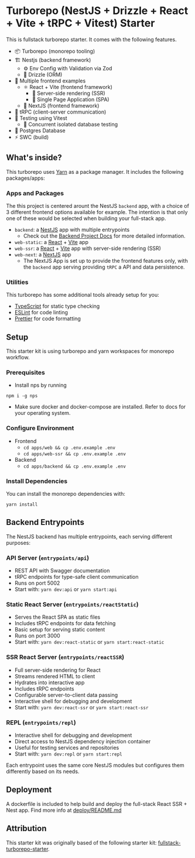 # Turborepo (NestJS + Drizzle + React + Vite + tRPC + Vitest) Starter

This is fullstack turborepo starter. It comes with the following features.

- 📦 Turborepo (monorepo tooling)
- 🏗️ Nestjs (backend framework)
  - ⚙️ Env Config with Validation via Zod
  - 💾 Drizzle (ORM)
- 🎨 Multiple frontend examples
  - ⚛️ React + Vite (frontend framework)
    - 🔄 Server-side rendering (SSR)
    - 📄 Single Page Application (SPA)
  - 📱 NextJS (frontend framework)
- 🔌 tRPC (client-server communication)
- 🧪 Testing using Vitest
  - 🎯 Concurrent isolated database testing 
- 🐘 Postgres Database
- ⚡ SWC (build)


## What's inside?

This turborepo uses [Yarn](https://classic.yarnpkg.com/lang/en/) as a package manager. It includes the following packages/apps:

### Apps and Packages

The this project is centered arount the NestJS `backend` app, with a choice of 3 different frontend options available for example.
The intention is that only one of these would be selected when building your full-stack app.

- `backend`: a [NestJS](https://nestjs.com/) app with multiple entrypoints
  - Check out the [Backend Project Docs](apps/backend/README.md) for more detailed information.
- `web-static`: a [React](https://reactjs.org) + [Vite](https://vitejs.dev) app
- `web-ssr`: a [React](https://reactjs.org) + [Vite](https://vitejs.dev) app with server-side rendering (SSR)
- `web-next`: a [NextJS](https://nextjs.org) app
  - The NextJS App is set up to provide the frontend features only, with the `backend` app serving providing `tRPC` a API and data persistence. 


### Utilities

This turborepo has some additional tools already setup for you:

- [TypeScript](https://www.typescriptlang.org/) for static type checking
- [ESLint](https://eslint.org/) for code linting
- [Prettier](https://prettier.io) for code formatting

## Setup

This starter kit is using turborepo and yarn workspaces for monorepo workflow.

### Prerequisites

- Install nps by running

```
npm i -g nps
```

- Make sure docker and docker-compose are
  installed. Refer to docs for your operating system.

### Configure Environment

- Frontend
  - `cd apps/web && cp .env.example .env`
  - `cd apps/web-ssr && cp .env.example .env`
- Backend
  - `cd apps/backend && cp .env.example .env`

### Install Dependencies

You can install the monorepo dependencies with:
```
yarn install
```

## Backend Entrypoints

The NestJS backend has multiple entrypoints, each serving different purposes:

### API Server (`entrypoints/api`)
- REST API with Swagger documentation
- tRPC endpoints for type-safe client communication
- Runs on port 5002
- Start with: `yarn dev:api` or `yarn start:api`

### Static React Server (`entrypoints/reactStatic`)
- Serves the React SPA as static files
- Includes tRPC endpoints for data fetching
- Basic setup for serving static content
- Runs on port 3000
- Start with: `yarn dev:react-static` or `yarn start:react-static`

### SSR React Server (`entrypoints/reactSSR`)
- Full server-side rendering for React
- Streams rendered HTML to client
- Hydrates into interactive app
- Includes tRPC endpoints
- Configurable server-to-client data passing
- Interactive shell for debugging and development
- Start with: `yarn dev:react-ssr` or `yarn start:react-ssr`

### REPL (`entrypoints/repl`)
- Interactive shell for debugging and development
- Direct access to NestJS dependency injection container
- Useful for testing services and repositories
- Start with: `yarn dev:repl` or `yarn start:repl`

Each entrypoint uses the same core NestJS modules but configures them differently based on its needs.

## Deployment

A dockerfile is included to help build and deploy the full-stack React SSR + Nest app.
Find more info at [deploy/README.md](deploy/README.md)


## Attribution

This starter kit was originally based of the following starter kit: [fullstack-turborepo-starter](https://github.com/ejazahm3d/fullstack-turborepo-starter).
